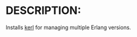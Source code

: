 # DESCRIPTION:

Installs [kerl](https://github.com/kerl/kerl) for managing multiple Erlang versions.
